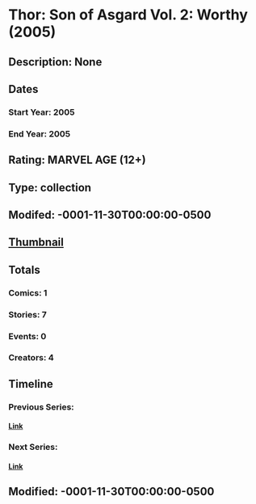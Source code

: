 # Thor: Son of Asgard Vol. 2: Worthy (2005)
## Description: None
## Dates
### Start Year: 2005
### End Year: 2005
## Rating: MARVEL AGE (12+)
## Type: collection
## Modifed: -0001-11-30T00:00:00-0500
## [Thumbnail](http://i.annihil.us/u/prod/marvel/i/mg/8/e0/4bc6433c13cf4.jpg)
## Totals
### Comics: 1
### Stories: 7
### Events: 0
### Creators: 4
## Timeline
### Previous Series: 
#### [Link]()
### Next Series: 
#### [Link]()
## Modified: -0001-11-30T00:00:00-0500
